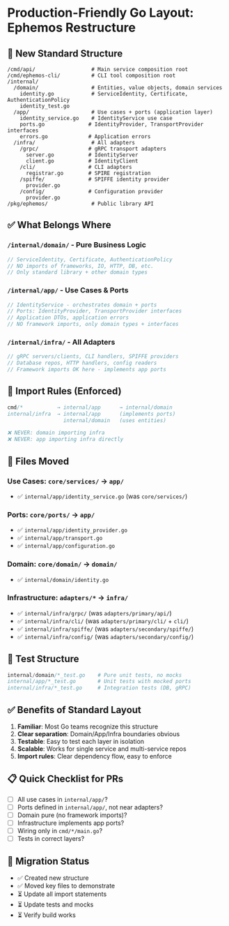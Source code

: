 # Production-Friendly Go Layout: Ephemos Restructure

## 🎯 New Standard Structure

```
/cmd/api/                  # Main service composition root
/cmd/ephemos-cli/          # CLI tool composition root  
/internal/
  /domain/                 # Entities, value objects, domain services
    identity.go            # ServiceIdentity, Certificate, AuthenticationPolicy
    identity_test.go
  /app/                    # Use cases + ports (application layer)
    identity_service.go    # IdentityService use case
    ports.go              # IdentityProvider, TransportProvider interfaces
    errors.go             # Application errors
  /infra/                  # All adapters
    /grpc/                # gRPC transport adapters
      server.go           # IdentityServer
      client.go           # IdentityClient  
    /cli/                 # CLI adapters
      registrar.go        # SPIRE registration
    /spiffe/              # SPIFFE identity provider
      provider.go
    /config/              # Configuration provider
      provider.go
/pkg/ephemos/              # Public library API
```

## ✅ What Belongs Where

### `/internal/domain/` - Pure Business Logic
```go
// ServiceIdentity, Certificate, AuthenticationPolicy
// NO imports of frameworks, IO, HTTP, DB, etc.
// Only standard library + other domain types
```

### `/internal/app/` - Use Cases & Ports  
```go
// IdentityService - orchestrates domain + ports
// Ports: IdentityProvider, TransportProvider interfaces
// Application DTOs, application errors
// NO framework imports, only domain types + interfaces
```

### `/internal/infra/` - All Adapters
```go
// gRPC servers/clients, CLI handlers, SPIFFE providers
// Database repos, HTTP handlers, config readers
// Framework imports OK here - implements app ports
```

## 🔗 Import Rules (Enforced)

```go
cmd/*           → internal/app      → internal/domain
internal/infra  → internal/app      (implements ports)
                  internal/domain   (uses entities)

❌ NEVER: domain importing infra
❌ NEVER: app importing infra directly  
```

## 📝 Files Moved

### Use Cases: `core/services/` → `app/`
- ✅ `internal/app/identity_service.go` (was `core/services/`)

### Ports: `core/ports/` → `app/` 
- ✅ `internal/app/identity_provider.go`
- ✅ `internal/app/transport.go`
- ✅ `internal/app/configuration.go`

### Domain: `core/domain/` → `domain/`
- ✅ `internal/domain/identity.go`

### Infrastructure: `adapters/*` → `infra/`
- ✅ `internal/infra/grpc/` (was `adapters/primary/api/`)
- ✅ `internal/infra/cli/` (was `adapters/primary/cli/` + `cli/`)
- ✅ `internal/infra/spiffe/` (was `adapters/secondary/spiffe/`)
- ✅ `internal/infra/config/` (was `adapters/secondary/config/`)

## 🧪 Test Structure

```go
internal/domain/*_test.go    # Pure unit tests, no mocks
internal/app/*_test.go       # Unit tests with mocked ports  
internal/infra/*_test.go     # Integration tests (DB, gRPC)
```

## ✅ Benefits of Standard Layout

1. **Familiar**: Most Go teams recognize this structure
2. **Clear separation**: Domain/App/Infra boundaries obvious
3. **Testable**: Easy to test each layer in isolation
4. **Scalable**: Works for single service and multi-service repos
5. **Import rules**: Clear dependency flow, easy to enforce

## 📋 Quick Checklist for PRs

- [ ] All use cases in `internal/app/`?
- [ ] Ports defined in `internal/app/`, not near adapters?
- [ ] Domain pure (no framework imports)?
- [ ] Infrastructure implements app ports?
- [ ] Wiring only in `cmd/*/main.go`?
- [ ] Tests in correct layers?

## 🚀 Migration Status

- ✅ Created new structure
- ✅ Moved key files to demonstrate  
- ⏳ Update all import statements
- ⏳ Update tests and mocks
- ⏳ Verify build works